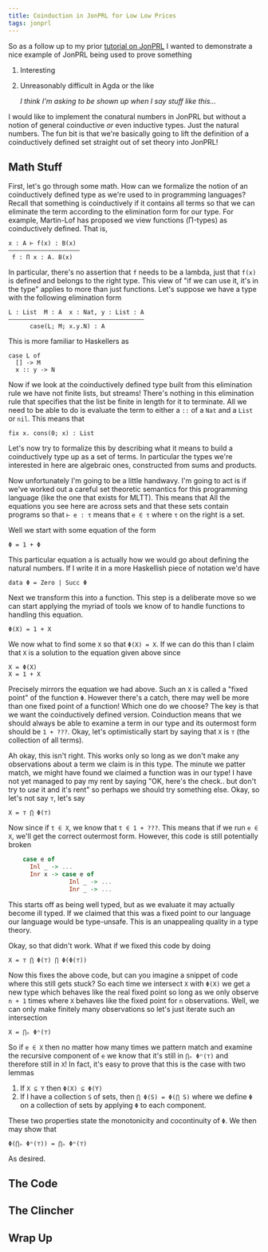 ```yaml
---
title: Coinduction in JonPRL for Low Low Prices
tags: jonprl
---
```


So as a follow up to my prior [tutorial on JonPRL][tutorial] I wanted
to demonstrate a nice example of JonPRL being used to prove something

 1. Interesting
 2. Unreasonably difficult in Agda or the like

    *I think I'm asking to be shown up when I say stuff like this...*

I would like to implement the conatural numbers in JonPRL but without
a notion of general coinductive *or* even inductive types. Just the
natural numbers. The fun bit is that we're basically going to lift the
definition of a coinductively defined set straight out of set theory
into JonPRL!

## Math Stuff

First, let's go through some math. How can we formalize the notion of
an coinductively defined type as we're used to in programming
languages? Recall that something is coinductively if it contains all
terms so that we can eliminate the term according to the elimination
form for our type. For example, Martin-Lof has proposed we view
functions (Π-types) as coinductively defined. That is,

    x : A ⊢ f(x) : B(x)
    ————————————————————
     f : Π x : A. B(x)

In particular, there's no assertion that `f` needs to be a lambda,
just that `f(x)` is defined and belongs to the right type. This view
of "if we can use it, it's in the type" applies to more than just
functions. Let's suppose we have a type with the following elimination
form

    L : List  M : A  x : Nat, y : List : A
    ——————————————————————————————————————
          case(L; M; x.y.N) : A

This is more familiar to Haskellers as

    case L of
      [] -> M
      x :: y -> N

Now if we look at the coinductively defined type built from this
elimination rule we have not finite lists, but streams! There's
nothing in this elimination rule that specifies that the list be
finite in length for it to terminate. All we need to be able to do is
evaluate the term to either a `::` of a `Nat` and a `List` or
`nil`. This means that

    fix x. cons(0; x) : List

Let's now try to formalize this by describing what it means to build a
coinductively type up as a set of terms. In particular the types we're
interested in here are algebraic ones, constructed from sums and
products.


Now unfortunately I'm going to be a little handwavy. I'm going to
act is if we've worked out a careful set theoretic semantics for this
programming language (like the one that exists for MLTT). This means
that All the equations you see here are across sets and that these
sets contain programs so that `⊢ e : τ` means that `e ∈ τ` where `τ`
on the right is a set.

Well we start with some equation of the form

    Φ = 1 + Φ

This particular equation a is actually how we would go about
defining the natural numbers. If I write it in a more Haskellish piece
of notation we'd have

    data Φ = Zero | Succ Φ

Next we transform this into a function. This step is a
deliberate move so we can start applying the myriad of tools we know
of to handle functions to handling this equation.

    Φ(X) = 1 + X

We now what to find some `X` so that `Φ(X) = X`. If we can do this
than I claim that `X` is a solution to the equation given above since

    X = Φ(X)
    X = 1 + X

Precisely mirrors the equation we had above. Such an `X` is called a
"fixed point" of the function `Φ`. However there's a catch, there may
well be more than one fixed point of a function! Which one do we
choose? The key is that we want the coinductively defined
version. Coinduction means that we should always be able to examine a
term in our type and its outermost form should be `1 + ???`. Okay,
let's optimistically start by saying that `X` is `⊤` (the collection
of all terms).

Ah okay, this isn't right. This works only so long as we don't make
any observations about a term we claim is in this type. The minute we
patter match, we might have found we claimed a function was in our
type! I have not yet managed to pay my rent by saying "OK, here's the
check.. but don't try to *use* it and it's rent" so perhaps we should
try something else. Okay, so let's not say `⊤`, let's say

    X = ⊤ ⋂ Φ(⊤)

Now since if `t ∈ X`, we know that `t ∈ 1 + ???`. This means that if
we run `e ∈ X`, we'll get the correct outermost form. However, this
code is still potentially broken

``` haskell
    case e of
      Inl _ -> ...
      Inr x -> case e of
                 Inl _ -> ...
                 Inr _ -> ...
```

This starts off as being well typed, but as we evaluate it may
actually become ill typed. If we claimed that this was a fixed point
to our language our language would be type-unsafe. This is an
unappealing quality in a type theory.

Okay, so that didn't work. What if we fixed this code by doing

    X = ⊤ ⋂ Φ(⊤) ⋂ Φ(Φ(⊤))

Now this fixes the above code, but can you imagine a snippet of code
where this still gets stuck? So each time we intersect `X` with `Φ(X)`
we get a new type which behaves like the real fixed point so long as
we only observe `n + 1` times where `X` behaves like the fixed point
for `n` observations. Well, we can only make finitely many
observations so let's just iterate such an intersection

    X = ⋂ₙ Φⁿ(⊤)

So if `e ∈ X` then no matter how many times we pattern match and
examine the recursive component of `e` we know that it's still in
`⋂ₙ Φⁿ(⊤)` and therefore still in `X`! In fact, it's easy to prove
that this is the case with two lemmas

 1. If `X ⊆ Y` then `Φ(X) ⊆ Φ(Y)`
 2. If I have a collection `S` of sets, then `⋂ Φ(S) = Φ(⋂ S)` where
    we define `Φ` on a collection of sets by applying `Φ` to each
    component.

These two properties state the monotonicity and cocontinuity of
`Φ`. We then may show that

    Φ(⋂ₙ Φⁿ(⊤)) = ⋂ₙ Φⁿ(⊤)

As desired.

## The Code

## The Clincher

## Wrap Up


[tutorial]: /posts/2015-07-06-jonprl.html
